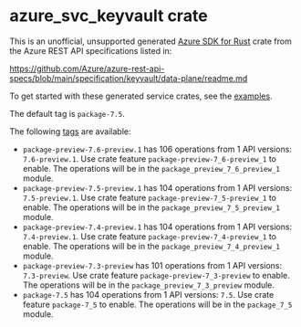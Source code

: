# azure_svc_keyvault crate

This is an unofficial, unsupported generated [Azure SDK for Rust](https://github.com/Azure/azure-sdk-for-rust/tree/legacy) crate from the Azure REST API specifications listed in:

https://github.com/Azure/azure-rest-api-specs/blob/main/specification/keyvault/data-plane/readme.md

To get started with these generated service crates, see the [examples](https://github.com/Azure/azure-sdk-for-rust/blob/legacy/services/README.md#examples).

The default tag is `package-7.5`.

The following [tags](https://github.com/Azure/azure-sdk-for-rust/blob/legacy/services/tags.md) are available:

- `package-preview-7.6-preview.1` has 106 operations from 1 API versions: `7.6-preview.1`. Use crate feature `package-preview-7_6-preview_1` to enable. The operations will be in the `package_preview_7_6_preview_1` module.
- `package-preview-7.5-preview.1` has 104 operations from 1 API versions: `7.5-preview.1`. Use crate feature `package-preview-7_5-preview_1` to enable. The operations will be in the `package_preview_7_5_preview_1` module.
- `package-preview-7.4-preview.1` has 104 operations from 1 API versions: `7.4-preview.1`. Use crate feature `package-preview-7_4-preview_1` to enable. The operations will be in the `package_preview_7_4_preview_1` module.
- `package-preview-7.3-preview` has 101 operations from 1 API versions: `7.3-preview`. Use crate feature `package-preview-7_3-preview` to enable. The operations will be in the `package_preview_7_3_preview` module.
- `package-7.5` has 104 operations from 1 API versions: `7.5`. Use crate feature `package-7_5` to enable. The operations will be in the `package_7_5` module.